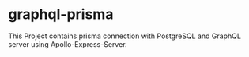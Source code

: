 # graphql-prisma
This Project contains prisma connection with PostgreSQL and GraphQL server using Apollo-Express-Server.
